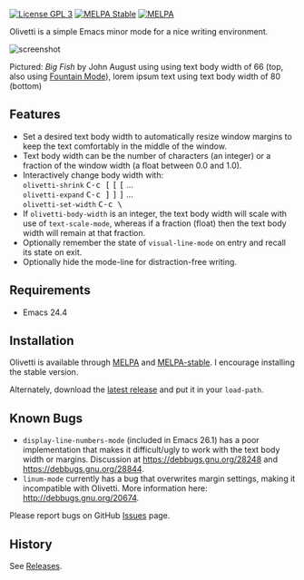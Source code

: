 [![License GPL 3](https://img.shields.io/badge/license-GPL_3-green.svg)](http://www.gnu.org/licenses/gpl-3.0.txt)
[![MELPA Stable](http://stable.melpa.org/packages/olivetti-badge.svg)](http://stable.melpa.org/#/olivetti)
[![MELPA](http://melpa.org/packages/olivetti-badge.svg)](http://melpa.org/#/olivetti)

Olivetti is a simple Emacs minor mode for a nice writing environment.

![screenshot](https://github.com/rnkn/olivetti/raw/master/screenshots/01.png)

Pictured: *Big Fish* by John August using using text body width of 66
(top, also using [Fountain Mode]), lorem ipsum text using text body
width of 80 (bottom)

[fountain mode]: https://github.com/rnkn/fountain-mode

Features
--------

- Set a desired text body width to automatically resize window margins
  to keep the text comfortably in the middle of the window.
- Text body width can be the number of characters (an integer) or a
  fraction of the window width (a float between 0.0 and 1.0).
- Interactively change body width with:  
  `olivetti-shrink` <kbd>C-c [</kbd> <kbd>[</kbd> <kbd>[</kbd> ...  
  `olivetti-expand` <kbd>C-c ]</kbd> <kbd>]</kbd> <kbd>]</kbd> ...  
  `olivetti-set-width` <kbd>C-c \\</kbd>
- If `olivetti-body-width` is an integer, the text body width will scale
  with use of `text-scale-mode`, whereas if a fraction (float) then the
  text body width will remain at that fraction.
- Optionally remember the state of `visual-line-mode` on entry and
  recall its state on exit.
- Optionally hide the mode-line for distraction-free writing.

Requirements
------------

- Emacs 24.4

Installation
------------

Olivetti is available through [MELPA] and [MELPA-stable]. I
encourage installing the stable version.

Alternately, download the [latest release] and put it in your
`load-path`.

[melpa]: https://melpa.org/ "MELPA"
[melpa-stable]: https://stable.melpa.org/ "MELPA Stable"
[latest release]: https://github.com/rnkn/olivetti/releases/latest "Olivetti latest release"

Known Bugs
----------

- `display-line-numbers-mode` (included in Emacs 26.1) has a poor implementation
  that makes it difficult/ugly to work with the text body width or margins.
  Discussion at <https://debbugs.gnu.org/28248> and
  <https://debbugs.gnu.org/28844>.
- `linum-mode` currently has a bug that overwrites margin settings,
  making it incompatible with Olivetti. More information here:
  <http://debbugs.gnu.org/20674>.

Please report bugs on GitHub [Issues] page.

[issues]: https://github.com/rnkn/olivetti/issues "Olivetti issues"

History
-------

See [Releases].

[releases]: https://github.com/rnkn/olivetti/releases "Olivetti releases"
